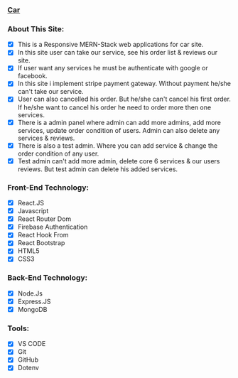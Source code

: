 ### [Car](https://assignment-12-eb15b.web.app/)


### About This Site:

- [x] This is a Responsive MERN-Stack web applications for car site.
- [x] In this site user can take our service, see his order list & reviews our site.
- [x] If user want any services he must be authenticate with google or facebook.
- [x] In this site i implement stripe payment gateway. Without payment he/she can't take our service.
- [x] User can also cancelled his order. But he/she can't cancel his first order. If he/she want to cancel his order he need to order more then one services.
- [x] There is a admin panel where admin can add more admins, add more services, update order condition of users. Admin can also delete any services & reviews.
- [x] There is also a test admin. Where you can add service & change the order condition of any user.
- [x] Test admin can't add more admin, delete core 6 services & our users reviews. But test admin can delete his added services.

### Front-End Technology:

- [x] React.JS
- [x] Javascript
- [x] React Router Dom
- [x] Firebase Authentication
- [x] React Hook From
- [x] React Bootstrap
- [x] HTML5
- [x] CSS3

### Back-End Technology:

- [x] Node.Js
- [x] Express.JS
- [x] MongoDB

### Tools:

- [x] VS CODE
- [x] Git
- [x] GitHub
- [x] Dotenv
